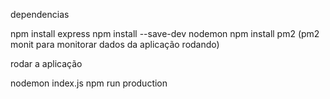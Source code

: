 dependencias

npm install express
npm install --save-dev nodemon
npm install pm2 (pm2 monit para monitorar dados da aplicação rodando)

rodar a aplicação

nodemon index.js
npm run production